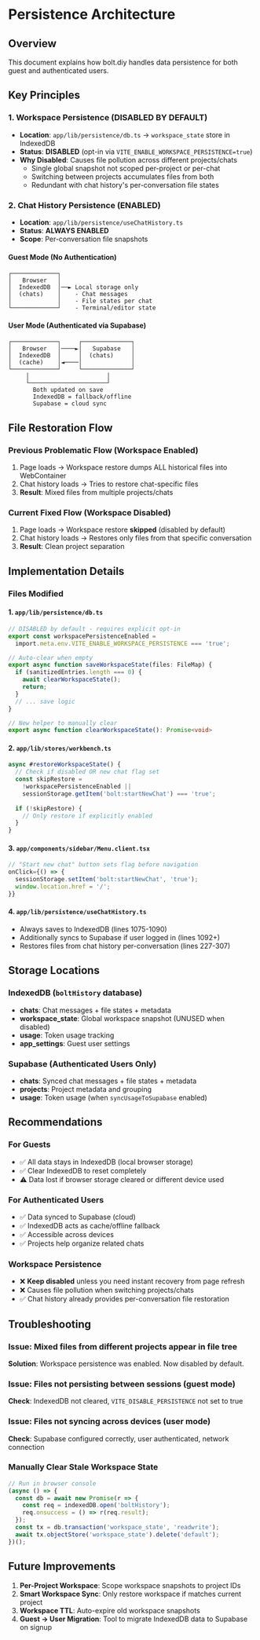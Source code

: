 # Persistence Architecture

## Overview
This document explains how bolt.diy handles data persistence for both guest and authenticated users.

## Key Principles

### 1. Workspace Persistence (DISABLED BY DEFAULT)
- **Location**: `app/lib/persistence/db.ts` → `workspace_state` store in IndexedDB
- **Status**: **DISABLED** (opt-in via `VITE_ENABLE_WORKSPACE_PERSISTENCE=true`)
- **Why Disabled**: Causes file pollution across different projects/chats
  - Single global snapshot not scoped per-project or per-chat
  - Switching between projects accumulates files from both
  - Redundant with chat history's per-conversation file states

### 2. Chat History Persistence (ENABLED)
- **Location**: `app/lib/persistence/useChatHistory.ts`
- **Status**: **ALWAYS ENABLED**
- **Scope**: Per-conversation file snapshots

#### Guest Mode (No Authentication)
```
┌─────────────┐
│   Browser   │
│  IndexedDB  │──► Local storage only
│  (chats)    │    - Chat messages
│             │    - File states per chat
└─────────────┘    - Terminal/editor state
```

#### User Mode (Authenticated via Supabase)
```
┌─────────────┐     ┌──────────────┐
│   Browser   │────►│   Supabase   │
│  IndexedDB  │     │  (chats)     │
│  (cache)    │◄────│              │
└─────────────┘     └──────────────┘
     │                      │
     └──────────────────────┘
       Both updated on save
       IndexedDB = fallback/offline
       Supabase = cloud sync
```

## File Restoration Flow

### Previous Problematic Flow (Workspace Enabled)
1. Page loads → Workspace restore dumps ALL historical files into WebContainer
2. Chat history loads → Tries to restore chat-specific files
3. **Result**: Mixed files from multiple projects/chats

### Current Fixed Flow (Workspace Disabled)
1. Page loads → Workspace restore **skipped** (disabled by default)
2. Chat history loads → Restores only files from that specific conversation
3. **Result**: Clean project separation

## Implementation Details

### Files Modified

#### 1. `app/lib/persistence/db.ts`
```typescript
// DISABLED by default - requires explicit opt-in
export const workspacePersistenceEnabled = 
  import.meta.env.VITE_ENABLE_WORKSPACE_PERSISTENCE === 'true';

// Auto-clear when empty
export async function saveWorkspaceState(files: FileMap) {
  if (sanitizedEntries.length === 0) {
    await clearWorkspaceState();
    return;
  }
  // ... save logic
}

// New helper to manually clear
export async function clearWorkspaceState(): Promise<void>
```

#### 2. `app/lib/stores/workbench.ts`
```typescript
async #restoreWorkspaceState() {
  // Check if disabled OR new chat flag set
  const skipRestore =
    !workspacePersistenceEnabled || 
    sessionStorage.getItem('bolt:startNewChat') === 'true';
  
  if (!skipRestore) {
    // Only restore if explicitly enabled
  }
}
```

#### 3. `app/components/sidebar/Menu.client.tsx`
```typescript
// "Start new chat" button sets flag before navigation
onClick={() => {
  sessionStorage.setItem('bolt:startNewChat', 'true');
  window.location.href = '/';
}}
```

#### 4. `app/lib/persistence/useChatHistory.ts`
- Always saves to IndexedDB (lines 1075-1090)
- Additionally syncs to Supabase if user logged in (lines 1092+)
- Restores files from chat history per-conversation (lines 227-307)

## Storage Locations

### IndexedDB (`boltHistory` database)
- **chats**: Chat messages + file states + metadata
- **workspace_state**: Global workspace snapshot (UNUSED when disabled)
- **usage**: Token usage tracking
- **app_settings**: Guest user settings

### Supabase (Authenticated Users Only)
- **chats**: Synced chat messages + file states + metadata
- **projects**: Project metadata and grouping
- **usage**: Token usage (when `syncUsageToSupabase` enabled)

## Recommendations

### For Guests
- ✅ All data stays in IndexedDB (local browser storage)
- ✅ Clear IndexedDB to reset completely
- ⚠️ Data lost if browser storage cleared or different device used

### For Authenticated Users
- ✅ Data synced to Supabase (cloud)
- ✅ IndexedDB acts as cache/offline fallback
- ✅ Accessible across devices
- ✅ Projects help organize related chats

### Workspace Persistence
- ❌ **Keep disabled** unless you need instant recovery from page refresh
- ❌ Causes file pollution when switching projects/chats
- ✅ Chat history already provides per-conversation file restoration

## Troubleshooting

### Issue: Mixed files from different projects appear in file tree
**Solution**: Workspace persistence was enabled. Now disabled by default.

### Issue: Files not persisting between sessions (guest mode)
**Check**: IndexedDB not cleared, `VITE_DISABLE_PERSISTENCE` not set to true

### Issue: Files not syncing across devices (user mode)
**Check**: Supabase configured correctly, user authenticated, network connection

### Manually Clear Stale Workspace State
```javascript
// Run in browser console
(async () => {
  const db = await new Promise(r => {
    const req = indexedDB.open('boltHistory');
    req.onsuccess = () => r(req.result);
  });
  const tx = db.transaction('workspace_state', 'readwrite');
  await tx.objectStore('workspace_state').delete('default');
})();
```

## Future Improvements

1. **Per-Project Workspace**: Scope workspace snapshots to project IDs
2. **Smart Workspace Sync**: Only restore workspace if matches current project
3. **Workspace TTL**: Auto-expire old workspace snapshots
4. **Guest → User Migration**: Tool to migrate IndexedDB data to Supabase on signup
